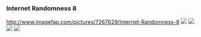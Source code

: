 ### Internet Randomness 8
http://www.imagefap.com/pictures/7267629/Internet-Randomness-8
![](http://x.imagefapusercontent.com/u/beps_183/7267629/171476788/gb3.jpg)
![](http://x.imagefapusercontent.com/u/beps_183/7267629/199457643/gb8.jpg)
![](http://x.imagefapusercontent.com/u/beps_183/7267629/986773544/gb10.jpg)
![](http://x.imagefapusercontent.com/u/beps_183/7267629/2014795888/gb11.jpg)
![]()
![]()![]()
![]()
![]()![]()

